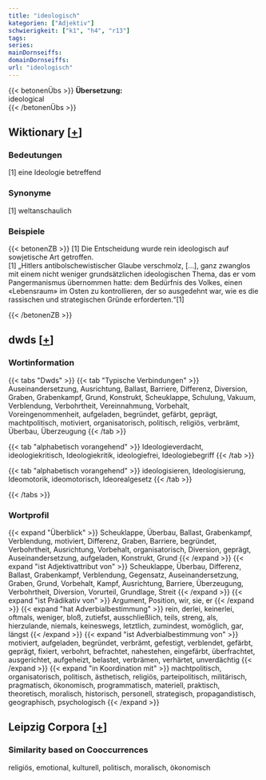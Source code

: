 ```yaml
---
title: "ideologisch"
kategorien: ["Adjektiv"]
schwierigkeit: ["k1", "h4", "r13"]
tags:
series:
mainDornseiffs:
domainDornseiffs:
url: "ideologisch"
---
```


{{< betonenÜbs >}}
**Übersetzung:**  
ideological  
{{< /betonenÜbs >}}

## Wiktionary [[+](https://de.wiktionary.org/wiki/ideologisch)]

### Bedeutungen
[1] eine Ideologie betreffend  

### Synonyme
[1] weltanschaulich  

### Beispiele
{{< betonenZB >}}
[1] Die Entscheidung wurde rein ideologisch auf sowjetische Art getroffen.  
[1] „Hitlers antibolschewistischer Glaube verschmolz, […], ganz zwanglos mit einem nicht weniger grundsätzlichen ideologischen Thema, das er vom Pangermanismus übernommen hatte: dem Bedürfnis des Volkes, einen «Lebensraum» im Osten zu kontrollieren, der so ausgedehnt war, wie es die rassischen und strategischen Gründe erforderten.“[1]  

{{< /betonenZB >}}


## dwds [[+](https://www.dwds.de/wb/ideologisch)]

### Wortinformation
{{< tabs "Dwds" >}}
{{< tab "Typische Verbindungen" >}}
Auseinandersetzung, Ausrichtung, Ballast, Barriere, Differenz, Diversion, Graben, Grabenkampf, Grund, Konstrukt, Scheuklappe, Schulung, Vakuum, Verblendung, Verbohrtheit, Vereinnahmung, Vorbehalt, Voreingenommenheit, aufgeladen, begründet, gefärbt, geprägt, machtpolitisch, motiviert, organisatorisch, politisch, religiös, verbrämt, Überbau, Überzeugung
{{< /tab >}}

{{< tab "alphabetisch vorangehend" >}}
Ideologieverdacht, ideologiekritisch, Ideologiekritik, ideologiefrei, Ideologiebegriff
{{< /tab >}}

{{< tab "alphabetisch vorangehend" >}}
ideologisieren, Ideologisierung, Ideomotorik, ideomotorisch, Ideorealgesetz
{{< /tab >}}

{{< /tabs >}}

### Wortprofil
{{< expand "Überblick" >}} Scheuklappe, Überbau, Ballast, Grabenkampf, Verblendung, motiviert, Differenz, Graben, Barriere, begründet, Verbohrtheit, Ausrichtung, Vorbehalt, organisatorisch, Diversion, geprägt, Auseinandersetzung, aufgeladen, Konstrukt, Grund {{< /expand >}}
{{< expand "ist Adjektivattribut von" >}} Scheuklappe, Überbau, Differenz, Ballast, Grabenkampf, Verblendung, Gegensatz, Auseinandersetzung, Graben, Grund, Vorbehalt, Kampf, Ausrichtung, Barriere, Überzeugung, Verbohrtheit, Diversion, Vorurteil, Grundlage, Streit {{< /expand >}}
{{< expand "ist Prädikativ von" >}} Argument, Position, wir, sie, er {{< /expand >}}
{{< expand "hat Adverbialbestimmung" >}} rein, derlei, keinerlei, oftmals, weniger, bloß, zutiefst, ausschließlich, teils, streng, als, hierzulande, niemals, keineswegs, letztlich, zumindest, womöglich, gar, längst {{< /expand >}}
{{< expand "ist Adverbialbestimmung von" >}} motiviert, aufgeladen, begründet, verbrämt, gefestigt, verblendet, gefärbt, geprägt, fixiert, verbohrt, befrachtet, nahestehen, eingefärbt, überfrachtet, ausgerichtet, aufgeheizt, belastet, verbrämen, verhärtet, unverdächtig {{< /expand >}}
{{< expand "in Koordination mit" >}} machtpolitisch, organisatorisch, politisch, ästhetisch, religiös, parteipolitisch, militärisch, pragmatisch, ökonomisch, programmatisch, materiell, praktisch, theoretisch, moralisch, historisch, personell, strategisch, propagandistisch, geographisch, psychologisch {{< /expand >}}

## Leipzig Corpora [[+](https://corpora.uni-leipzig.de/en/res?word=ideologisch&corpusId=deu_newscrawl-public_2018)]


### Similarity based on Cooccurrences
religiös, emotional, kulturell, politisch, moralisch, ökonomisch

